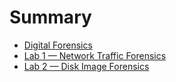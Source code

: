 # Summary

* [Digital Forensics](README.md)
* [Lab 1 — Network Traffic Forensics](01/README.md)
* [Lab 2 — Disk Image Forensics](02/README.md)
